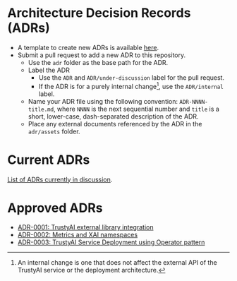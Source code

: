 # Architecture Decision Records (ADRs)

- A template to create new ADRs is available [here](../templates/adr-template.md).
- Submit a pull request to add a new ADR to this repository.
  - Use the `adr` folder as the base path for the ADR.
  - Label the ADR
    - Use the `ADR` and `ADR/under-discussion` label for the pull request.
    - If the ADR is for a purely internal change[^1], use the `ADR/internal` label.
  - Name your ADR file using the following convention: `ADR-NNNN-title.md`, where `NNNN` is the next sequential number and `title` is a short, lower-case, dash-separated description of the ADR.
  - Place any external documents referenced by the ADR in the `adr/assets` folder.

[^1]: An internal change is one that does not affect the external API of the TrustyAI service or the deployment architecture.

# Current ADRs

[List of ADRs currently in discussion](https://github.com/trustyai-explainability/community/pulls?q=is%3Aopen+is%3Apr+label%3AADR%2Funder-discussion).

# Approved ADRs

* [ADR-0001: TrustyAI external library integration](ADR-0001-trustyai-external-library-integration.md)
* [ADR-0002: Metrics and XAI namespaces](ADR-0002-metrics-and-xai-namespaces.md)
* [ADR-0003: TrustyAI Service Deployment using Operator pattern](ADR-0003-trustyai-service-deployment-using-operator-pattern.md)